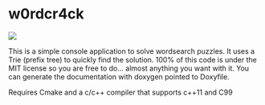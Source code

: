 # w0rdcr4ck

![](https://i.imgur.com/LHBtPHs.png)


This is a simple console application to solve wordsearch puzzles. 
It uses a Trie (prefix tree) to quickly find the solution. 100% of this code is under the MIT license so you are free to do... almost anything you want with it. You can generate the documentation with doxygen pointed to Doxyfile.


Requires Cmake and a c/c++ compiler that supports c++11 and C99

